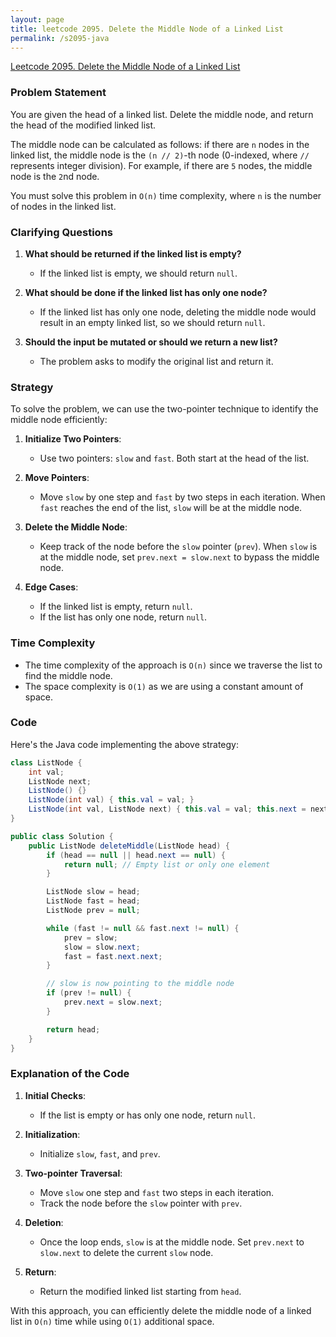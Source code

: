 ```yaml
---
layout: page
title: leetcode 2095. Delete the Middle Node of a Linked List
permalink: /s2095-java
---
```

[Leetcode 2095. Delete the Middle Node of a Linked List](https://algoadvance.github.io/algoadvance/l2095)
### Problem Statement

You are given the head of a linked list. Delete the middle node, and return the head of the modified linked list.

The middle node can be calculated as follows: if there are `n` nodes in the linked list, the middle node is the `(n // 2)`-th node (0-indexed, where `//` represents integer division). For example, if there are `5` nodes, the middle node is the `2`nd node.

You must solve this problem in `O(n)` time complexity, where `n` is the number of nodes in the linked list.

### Clarifying Questions

1. **What should be returned if the linked list is empty?**
    - If the linked list is empty, we should return `null`.

2. **What should be done if the linked list has only one node?**
    - If the linked list has only one node, deleting the middle node would result in an empty linked list, so we should return `null`.

3. **Should the input be mutated or should we return a new list?**
    - The problem asks to modify the original list and return it.

### Strategy

To solve the problem, we can use the two-pointer technique to identify the middle node efficiently:

1. **Initialize Two Pointers**:
   - Use two pointers: `slow` and `fast`. Both start at the head of the list.

2. **Move Pointers**:
   - Move `slow` by one step and `fast` by two steps in each iteration. When `fast` reaches the end of the list, `slow` will be at the middle node.

3. **Delete the Middle Node**:
   - Keep track of the node before the `slow` pointer (`prev`). When `slow` is at the middle node, set `prev.next = slow.next` to bypass the middle node.

4. **Edge Cases**:
   - If the linked list is empty, return `null`.
   - If the list has only one node, return `null`.

### Time Complexity

- The time complexity of the approach is `O(n)` since we traverse the list to find the middle node.
- The space complexity is `O(1)` as we are using a constant amount of space.

### Code

Here's the Java code implementing the above strategy:

```java
class ListNode {
    int val;
    ListNode next;
    ListNode() {}
    ListNode(int val) { this.val = val; }
    ListNode(int val, ListNode next) { this.val = val; this.next = next; }
}

public class Solution {
    public ListNode deleteMiddle(ListNode head) {
        if (head == null || head.next == null) {
            return null; // Empty list or only one element
        }

        ListNode slow = head;
        ListNode fast = head;
        ListNode prev = null;

        while (fast != null && fast.next != null) {
            prev = slow;
            slow = slow.next;
            fast = fast.next.next;
        }

        // slow is now pointing to the middle node
        if (prev != null) {
            prev.next = slow.next;
        }

        return head;
    }
}
```

### Explanation of the Code

1. **Initial Checks**:
    - If the list is empty or has only one node, return `null`.

2. **Initialization**:
    - Initialize `slow`, `fast`, and `prev`.

3. **Two-pointer Traversal**:
    - Move `slow` one step and `fast` two steps in each iteration.
    - Track the node before the `slow` pointer with `prev`.

4. **Deletion**:
    - Once the loop ends, `slow` is at the middle node. Set `prev.next` to `slow.next` to delete the current `slow` node.

5. **Return**:
    - Return the modified linked list starting from `head`.

With this approach, you can efficiently delete the middle node of a linked list in `O(n)` time while using `O(1)` additional space.